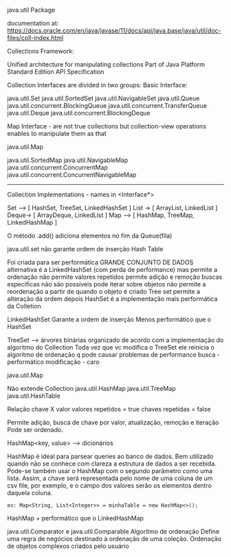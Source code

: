java.util Package

documentation at: <a>https://docs.oracle.com/en/java/javase/11/docs/api/java.base/java/util/doc-files/coll-index.html</a>

Collections Framework:

Unified architecture for manipulating collections
Part of Java Platform Standard Edition API Specification

Collection Interfaces are divided in two groups:
Basic Interface:

java.util.Set
java.util.SortedSet
java.util.NavigableSet
java.util.Queue
java.util.concurrent.BlockingQueue
java.util.concurrent.TransferQueue
java.util.Deque
java.util.concurrent.BlockingDeque

Map Interface - are not true collections but collection-view operations enables 
to manipulate them as that

java.util.Map

java.util.SortedMap
java.util.NavigableMap
java.util.concurrent.ConcurrentMap
java.util.concurrent.ConcurrentNavigableMap

_____________

Collection Implementations  - names in <Implementation-style> <Interface*>

Set -->  [ HashSet, TreeSet, LinkedHashSet ]
List ->  [ ArrayList, LinkedList ]
Deque->  [ ArrayDeque, LinkedList ]
Map -->  [ HashMap, TreeMap, LinkedHashMap ]


O método .add() adiciona elementos no fim da Queue(fila)


java.util.set não garante ordem de inserção
Hash Table

Foi criada para ser performática
GRANDE CONJUNTO DE DADOS
alternativa é a LinkedHashSet (com perda de performance)
mas permite a ordenação
não permite valores repetidos
permite adição e remoção
buscas específicas não são possíveis
pode iterar sobre objetos
não permite a reordenação a partir de quando o objeto é criado
Tree set permite a alteração da ordem depois
HashSet é a implementação mais performática da Colletion


LinkedHashSet 
Garante a ordem de inserção
Menos performático que o HashSet



TreeSet --> árvores binárias
organizado de acordo com a implementação do algoritmo do Collection
Toda vez que vc modifica o TreeSet ele reinicia o algoritmo de ordenação
q pode causar problemas de performance
busca - performático
modificação - caro

java.util.Map

Não extende Collection
java.util.HashMap
java.util.TreeMap
java.util.HashTable

Relação chave X valor
valores repetidos = true
chaves repetidas = false

Permite adição, busca de chave por valor, atualização, remoção e iteração
Pode ser ordenado.

HashMap<key, value> --> dicionários

HashMap é ideal para parsear queries ao banco de dados.
Bem utilizado quando não se conhece com clareza a estrutura de dados 
a ser recebida.
Pode-se também usar o HashMap com o segundo parâmetro como uma lista.
Assim, a chave será representada pelo nome de uma coluna de um csv file,
por exemplo, e o campo dos valores serão os elementos dentro daquela coluna.

    ex: Map<String, List<Integer>> = minhaTable = new HashMap<>();

HashMap + performático que o LinkedHashMap

java.util.Comparator e java.util.Comparable
Algoritmo de ordenação
Define uma regra de negócios destinado à ordenação de uma coleção.
Ordenação de objetos complexos criados pelo usuário